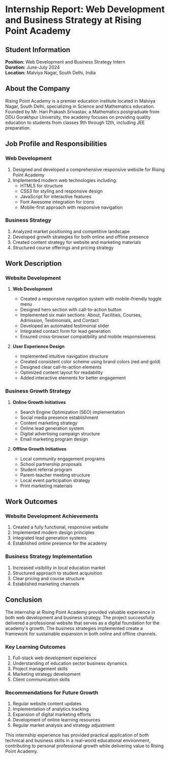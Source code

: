 # Internship Report: Web Development and Business Strategy at Rising Point Academy

## Student Information
**Position:** Web Development and Business Strategy Intern  
**Duration:** June-July 2024  
**Location:** Malviya Nagar, South Delhi, India  

## About the Company
Rising Point Academy is a premier education institute located in Malviya Nagar, South Delhi, specializing in Science and Mathematics education. Founded by Mr. Hari Prakash Srivastav, a Mathematics postgraduate from DDU Gorakhpur University, the academy focuses on providing quality education to students from classes 9th through 12th, including JEE preparation.

## Job Profile and Responsibilities

### Web Development
1. Designed and developed a comprehensive responsive website for Rising Point Academy
2. Implemented modern web technologies including:
   - HTML5 for structure
   - CSS3 for styling and responsive design
   - JavaScript for interactive features
   - Font Awesome integration for icons
   - Mobile-first approach with responsive navigation

### Business Strategy
1. Analyzed market positioning and competitive landscape
2. Developed growth strategies for both online and offline presence
3. Created content strategy for website and marketing materials
4. Structured course offerings and pricing strategy

## Work Description

### Website Development
1. **Web Development**
   - Created a responsive navigation system with mobile-friendly toggle menu
   - Designed hero section with call-to-action button
   - Implemented six main sections: About, Facilities, Courses, Admission, Testimonials, and Contact
   - Developed an automated testimonial slider
   - Integrated contact form for lead generation
   - Ensured cross-browser compatibility and mobile responsiveness

2. **User Experience Design**
   - Implemented intuitive navigation structure
   - Created consistent color scheme using brand colors (red and gold)
   - Designed clear call-to-action elements
   - Optimized content layout for readability
   - Added interactive elements for better engagement

### Business Growth Strategy

1. **Online Growth Initiatives**
   - Search Engine Optimization (SEO) implementation
   - Social media presence establishment
   - Content marketing strategy
   - Online lead generation system
   - Digital advertising campaign structure
   - Email marketing program design

2. **Offline Growth Initiatives**
   - Local community engagement programs
   - School partnership proposals
   - Student referral program
   - Parent-teacher meeting structure
   - Local event participation strategy
   - Print marketing materials

## Work Outcomes

### Website Development Achievements
1. Created a fully functional, responsive website
2. Implemented modern design principles
3. Integrated lead generation systems
4. Established online presence for the academy

### Business Strategy Implementation
1. Increased visibility in local education market
2. Structured approach to student acquisition
3. Clear pricing and course structure
4. Established marketing channels

## Conclusion
The internship at Rising Point Academy provided valuable experience in both web development and business strategy. The project successfully delivered a professional website that serves as a digital foundation for the academy's growth. The business strategies implemented create a framework for sustainable expansion in both online and offline channels.

### Key Learning Outcomes
1. Full-stack web development experience
2. Understanding of education sector business dynamics
3. Project management skills
4. Marketing strategy development
5. Client communication skills

### Recommendations for Future Growth
1. Regular website content updates
2. Implementation of analytics tracking
3. Expansion of digital marketing efforts
4. Development of online learning resources
5. Regular market analysis and strategy adjustment

This internship experience has provided practical application of both technical and business skills in a real-world educational environment, contributing to personal professional growth while delivering value to Rising Point Academy.
